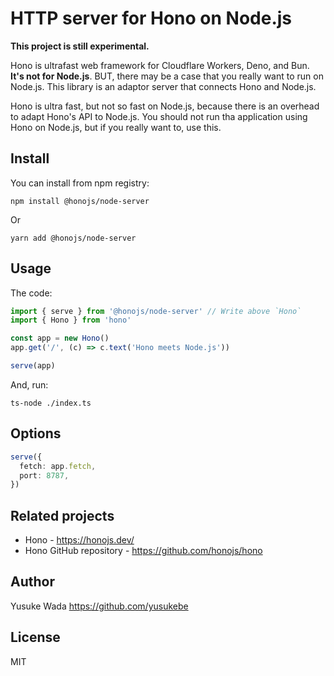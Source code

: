 # HTTP server for Hono on Node.js

**This project is still experimental.**

Hono is ultrafast web framework for Cloudflare Workers, Deno, and Bun.
**It's not for Node.js**.
BUT, there may be a case that you really want to run on Node.js.
This library is an adaptor server that connects Hono and Node.js.

Hono is ultra fast, but not so fast on Node.js,
because there is an overhead to adapt Hono's API to Node.js.
You should not run tha application using Hono on Node.js, but if you really want to, use this.

## Install

You can install from npm registry:

```
npm install @honojs/node-server
```

Or

```
yarn add @honojs/node-server
```

## Usage

The code:

```ts
import { serve } from '@honojs/node-server' // Write above `Hono`
import { Hono } from 'hono'

const app = new Hono()
app.get('/', (c) => c.text('Hono meets Node.js'))

serve(app)
```

And, run:

```
ts-node ./index.ts
```

## Options

```ts
serve({
  fetch: app.fetch,
  port: 8787,
})
```

## Related projects

- Hono - <https://honojs.dev/>
- Hono GitHub repository - <https://github.com/honojs/hono>

## Author

Yusuke Wada <https://github.com/yusukebe>

## License

MIT
